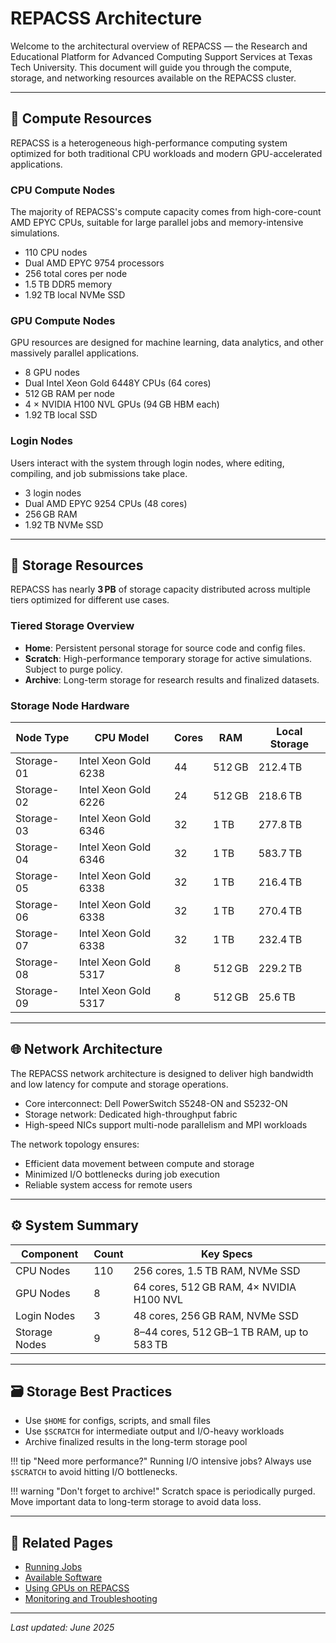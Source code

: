 # REPACSS Architecture

Welcome to the architectural overview of REPACSS — the Research and Educational Platform for Advanced Computing Support Services at Texas Tech University. This document will guide you through the compute, storage, and networking resources available on the REPACSS cluster.

---

## 🧠 Compute Resources

REPACSS is a heterogeneous high-performance computing system optimized for both traditional CPU workloads and modern GPU-accelerated applications.

### CPU Compute Nodes

The majority of REPACSS's compute capacity comes from high-core-count AMD EPYC CPUs, suitable for large parallel jobs and memory-intensive simulations.

- 110 CPU nodes
- Dual AMD EPYC 9754 processors
- 256 total cores per node
- 1.5 TB DDR5 memory
- 1.92 TB local NVMe SSD

### GPU Compute Nodes

GPU resources are designed for machine learning, data analytics, and other massively parallel applications.

- 8 GPU nodes
- Dual Intel Xeon Gold 6448Y CPUs (64 cores)
- 512 GB RAM per node
- 4 × NVIDIA H100 NVL GPUs (94 GB HBM each)
- 1.92 TB local SSD

### Login Nodes

Users interact with the system through login nodes, where editing, compiling, and job submissions take place.

- 3 login nodes
- Dual AMD EPYC 9254 CPUs (48 cores)
- 256 GB RAM
- 1.92 TB NVMe SSD

---

## 💾 Storage Resources

REPACSS has nearly **3 PB** of storage capacity distributed across multiple tiers optimized for different use cases.

### Tiered Storage Overview

- **Home**: Persistent personal storage for source code and config files.
- **Scratch**: High-performance temporary storage for active simulations. Subject to purge policy.
- **Archive**: Long-term storage for research results and finalized datasets.

### Storage Node Hardware

| Node Type     | CPU Model         | Cores | RAM      | Local Storage     |
|---------------|------------------|-------|----------|-------------------|
| Storage-01    | Intel Xeon Gold 6238 | 44    | 512 GB   | 212.4 TB          |
| Storage-02    | Intel Xeon Gold 6226 | 24    | 512 GB   | 218.6 TB          |
| Storage-03    | Intel Xeon Gold 6346 | 32    | 1 TB     | 277.8 TB          |
| Storage-04    | Intel Xeon Gold 6346 | 32    | 1 TB     | 583.7 TB          |
| Storage-05    | Intel Xeon Gold 6338 | 32    | 1 TB     | 216.4 TB          |
| Storage-06    | Intel Xeon Gold 6338 | 32    | 1 TB     | 270.4 TB          |
| Storage-07    | Intel Xeon Gold 6338 | 32    | 1 TB     | 232.4 TB          |
| Storage-08    | Intel Xeon Gold 5317 | 8     | 512 GB   | 229.2 TB          |
| Storage-09    | Intel Xeon Gold 5317 | 8     | 512 GB   | 25.6 TB           |

---

## 🌐 Network Architecture

The REPACSS network architecture is designed to deliver high bandwidth and low latency for compute and storage operations.

- Core interconnect: Dell PowerSwitch S5248-ON and S5232-ON
- Storage network: Dedicated high-throughput fabric
- High-speed NICs support multi-node parallelism and MPI workloads

The network topology ensures:
- Efficient data movement between compute and storage
- Minimized I/O bottlenecks during job execution
- Reliable system access for remote users

---

## ⚙️ System Summary

| Component     | Count | Key Specs                                      |
|---------------|-------|-----------------------------------------------|
| CPU Nodes     | 110   | 256 cores, 1.5 TB RAM, NVMe SSD               |
| GPU Nodes     | 8     | 64 cores, 512 GB RAM, 4× NVIDIA H100 NVL      |
| Login Nodes   | 3     | 48 cores, 256 GB RAM, NVMe SSD                |
| Storage Nodes | 9     | 8–44 cores, 512 GB–1 TB RAM, up to 583 TB     |

---

## 🗃 Storage Best Practices

- Use `$HOME` for configs, scripts, and small files
- Use `$SCRATCH` for intermediate output and I/O-heavy workloads
- Archive finalized results in the long-term storage pool

!!! tip "Need more performance?"
    Running I/O intensive jobs? Always use `$SCRATCH` to avoid hitting I/O bottlenecks.

!!! warning "Don't forget to archive!"
    Scratch space is periodically purged. Move important data to long-term storage to avoid data loss.

---

## 🔗 Related Pages

- [Running Jobs](../../running-jobs/basics.md)
- [Available Software](../../software/available-software.md)
- [Using GPUs on REPACSS](../../running-jobs/interactive.md)
- [Monitoring and Troubleshooting](../../running-jobs/monitoring.md)

---

_Last updated: June 2025_
